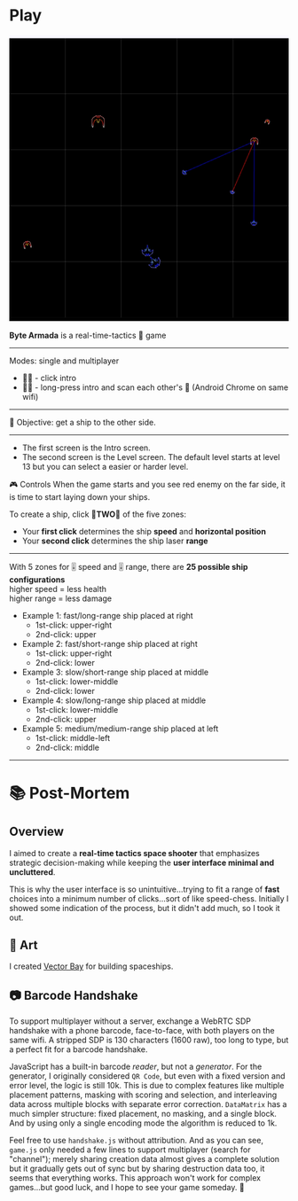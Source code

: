 <h1><a href="https://bacionejs.github.io/byte-armada/" style="text-decoration: none; color: inherit;">Play</a></h1>

[![Demo – Click to Play](README.jpg)](https://bacionejs.github.io/byte-armada/)

**Byte Armada** is a real-time-tactics 🚀 game

---
Modes: single and multiplayer

- 🚀🤖 - click intro  
- 🚀🚀 - long-press intro and scan each other's 📱 (Android Chrome on same wifi)

---

🥅 Objective: get a ship to the other side.

---
- The first screen is the Intro screen.
- The second screen is the Level screen. The default level starts at level 13 but you can select a easier or harder level.

🎮 Controls
When the game starts and you see red enemy on the far side, it is time to start laying down your ships.  

To create a ship, click 🚨**TWO**🚨 of the five zones:

- Your **first click** determines the ship **speed** and **horizontal position**
- Your **second click** determines the ship laser **range**  

---
With 5 zones for 🎚️ speed and 🎚️ range, there are **25 possible ship configurations**  
higher speed = less health  
higher range = less damage  

- Example 1: fast/long-range ship placed at right
  - 1st-click: upper-right
  - 2nd-click: upper
- Example 2: fast/short-range ship placed at right
  - 1st-click: upper-right
  - 2nd-click: lower
- Example 3: slow/short-range ship placed at middle
  - 1st-click: lower-middle
  - 2nd-click: lower
- Example 4: slow/long-range ship placed at middle
  - 1st-click: lower-middle
  - 2nd-click: upper
- Example 5: medium/medium-range ship placed at left
  - 1st-click: middle-left
  - 2nd-click: middle


---

# 📚 Post-Mortem

## Overview

I aimed to create a **real-time tactics space shooter** that emphasizes strategic decision-making while keeping the **user interface minimal and uncluttered**.  

This is why the user interface is so unintuitive...trying to fit a range of **fast** choices into a minimum number of clicks...sort of like speed-chess. Initially I showed some indication of the process, but it didn't add much, so I took it out.

## 🎨 Art

I created [Vector Bay](//github.com/bacionejs/vectorbay) for building spaceships.

## 📷 Barcode Handshake

To support multiplayer without a server, exchange a WebRTC SDP handshake with a phone barcode, face-to-face, with both players on the same wifi. A stripped SDP is 130 characters (1600 raw), too long to type, but a perfect fit for a barcode handshake.

JavaScript has a built-in barcode *reader*, but not a *generator*. For the generator, I originally considered `QR Code`, but even with a fixed version and error level, the logic is still 10k. This is due to complex features like multiple placement patterns, masking with scoring and selection, and interleaving data across multiple blocks with separate error correction. `DataMatrix` has a much simpler structure: fixed placement, no masking, and a single block. And by using only a single encoding mode the algorithm is reduced to 1k.

Feel free to use `handshake.js` without attribution. And as you can see, `game.js` only needed a few lines to support multiplayer (search for "channel"); merely sharing creation data almost gives a complete solution but it gradually gets out of sync but by sharing destruction data too, it seems that everything works. This approach won't work for complex games...but good luck, and I hope to see your game someday. 🥳



